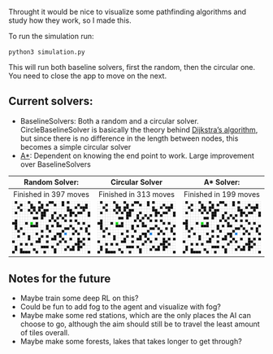 Throught it would be nice to visualize some pathfinding algorithms and study how they work, so I made this.

To run the simulation run:
```
python3 simulation.py
```

This will run both baseline solvers, first the random, then the circular one. You need to close the app to move on the next.

## Current solvers:
- BaselineSolvers: Both a random and a circular solver. CircleBaselineSolver is basically the theory behind [Dijkstra’s algorithm](https://www.graphable.ai/blog/pathfinding-algorithms/), but since there is no difference in the length between nodes, this becomes a simple circular solver
- [A*](https://www.geeksforgeeks.org/a-search-algorithm/): Dependent on knowing the end point to work. Large improvement over BaselineSolvers

Random Solver: | Circular Solver | A* Solver: 
:-------------:|:---------------:|:----------:
Finished in 397 moves | Finished in 313 moves | Finished in 199 moves
![](recordings/random_solver.gif) | ![](recordings/circle_solver.gif) | ![](recordings/astar_solver.gif)

## Notes for the future
- Maybe train some deep RL on this?
- Could be fun to add fog to the agent and visualize with fog?
- Maybe make some red stations, which are the only places the AI can choose to go, although the aim should still be to travel the least amount of tiles overall.
- Maybe make some forests, lakes that takes longer to get through?